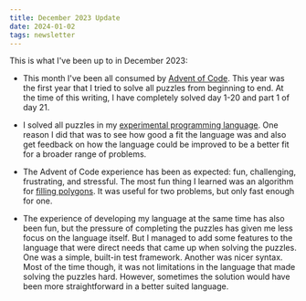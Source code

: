 ```yaml
---
title: December 2023 Update
date: 2024-01-02
tags: newsletter
---
```


This is what I've been up to in December 2023:

* This month I've been all consumed by [Advent of
  Code](https://adventofcode.com/). This year was the first year that I tried
  to solve all puzzles from beginning to end. At the time of this writing, I
  have completely solved day 1-20 and part 1 of day 21.

* I solved all puzzles in my [experimental programming
  language](https://github.com/rickardlindberg/linda-meta-oop). One reason I
  did that was to see how good a fit the language was and also get feedback on
  how the language could be improved to be a better fit for a broader range of
  problems.

* The Advent of Code experience has been as expected: fun, challenging,
  frustrating, and stressful. The most fun thing I learned was an algorithm for
  [filling polygons](https://en.wikipedia.org/wiki/Point_in_polygon). It was
  useful for two problems, but only fast enough for one.

* The experience of developing my language at the same time has also been fun,
  but the pressure of completing the puzzles has given me less focus on the
  language itself. But I managed to add some features to the language that were
  direct needs that came up when solving the puzzles. One was a simple,
  built-in test framework. Another was nicer syntax. Most of the time though,
  it was not limitations in the language that made solving the puzzles hard.
  However, sometimes the solution would have been more straightforward in a
  better suited language.
